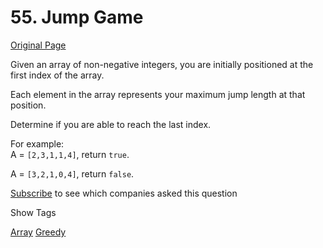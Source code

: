 # 55. Jump Game

[Original Page](https://leetcode.com/problems/jump-game/)

Given an array of non-negative integers, you are initially positioned at the first index of the array.

Each element in the array represents your maximum jump length at that position.

Determine if you are able to reach the last index.

For example:  
A = `[2,3,1,1,4]`, return `true`.

A = `[3,2,1,0,4]`, return `false`.

<div>

[Subscribe](/subscribe/) to see which companies asked this question

</div>

<div>

<div id="tags" class="btn btn-xs btn-warning">Show Tags</div>

<span class="hidebutton">[Array](/tag/array/) [Greedy](/tag/greedy/)</span></div>